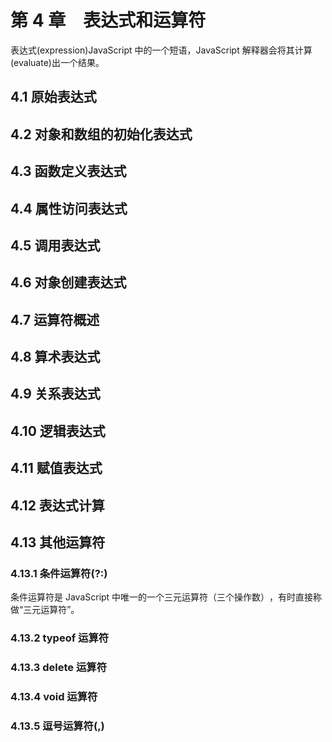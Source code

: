 # 第 4 章　表达式和运算符

表达式(expression)JavaScript 中的一个短语，JavaScript 解释器会将其计算(evaluate)出一个结果。

## 4.1 原始表达式

## 4.2 对象和数组的初始化表达式

## 4.3 函数定义表达式

## 4.4 属性访问表达式

## 4.5 调用表达式

## 4.6 对象创建表达式

## 4.7 运算符概述

## 4.8 算术表达式

## 4.9 关系表达式

## 4.10 逻辑表达式

## 4.11 赋值表达式

## 4.12 表达式计算

## 4.13 其他运算符

### 4.13.1 条件运算符(?:)

条件运算符是 JavaScript 中唯一的一个三元运算符（三个操作数）​，有时直接称做“三元运算符”​。

### 4.13.2 typeof 运算符

### 4.13.3 delete 运算符

### 4.13.4 void 运算符

### 4.13.5 逗号运算符(,)
